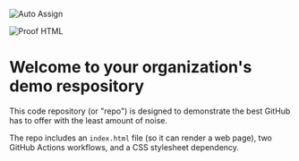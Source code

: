 ![Auto Assign](https://github.com/DevCloudLabs/demo-repository/actions/workflows/auto-assign.yml/badge.svg)

![Proof HTML](https://github.com/DevCloudLabs/demo-repository/actions/workflows/proof-html.yml/badge.svg)

# Welcome to your organization's demo respository
This code repository (or "repo") is designed to demonstrate the best GitHub has to offer with the least amount of noise.

The repo includes an `index.html` file (so it can render a web page), two GitHub Actions workflows, and a CSS stylesheet dependency.
